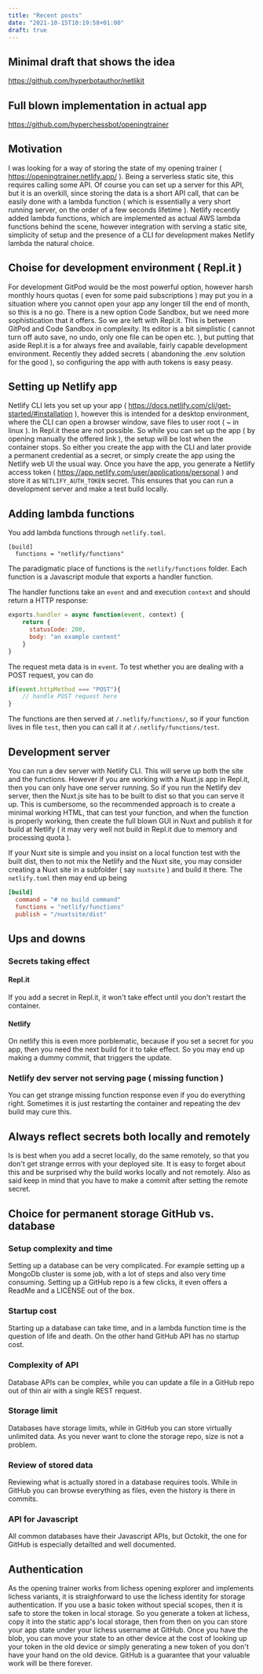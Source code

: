```yaml
---
title: "Recent posts"
date: "2021-10-15T10:19:58+01:00"
draft: true
---
```


## Minimal draft that shows the idea

https://github.com/hyperbotauthor/netlikit

## Full blown implementation in actual app

https://github.com/hyperchessbot/openingtrainer

## Motivation

I was looking for a way of storing the state of my opening trainer ( https://openingtrainer.netlify.app/ ). Being a serverless static site, this requires calling some API. Of course you can set up a server for this API, but it is an overkill, since storing the data is a short API call, that can be easily done with a lambda function ( which is essentially a very short running server, on the order of a few seconds lifetime ). Netlify recently added lambda functions, which are implemented as actual AWS lambda functions behind the scene, however integration with serving a static site, simplicity of setup and the presence of a CLI for development makes Netlify lambda the natural choice.

## Choise for development environment ( Repl.it )

For development GitPod would be the most powerful option, however harsh monthly hours quotas ( even for some paid subscriptions ) may put you in a situation where you cannot open your app any longer till the end of month, so this is a no go. There is a new option Code Sandbox, but we need more sophistication that it offers. So we are left with Repl.it. This is between GitPod and Code Sandbox in complexity. Its editor is a bit simplistic ( cannot turn off auto save, no undo, only one file can be open etc. ), but putting that aside Repl.it is a for always free and available, fairly capable development environment. Recently they added secrets ( abandoning the .env solution for the good ), so configuring the app with auth tokens is easy peasy.

## Setting up Netlify app

Netlify CLI lets you set up your app ( https://docs.netlify.com/cli/get-started/#installation ), however this is intended for a desktop environment, where the CLI can open a browser window, save files to user root ( \~ in linux ). In Repl.it these are not possible. So while you can set up the app ( by opening manually the offered link ), the setup will be lost when the container stops. So either you create the app with the CLI and later provide a permanent credential as a secret, or simply create the app using the Netlify web UI the usual way. Once you have the app, you generate a Netlify access token ( https://app.netlify.com/user/applications/personal ) and store it as `NETLIFY_AUTH_TOKEN` secret. This ensures that you can run a development server and make a test build locally.

## Adding lambda functions

You add lambda functions through `netlify.toml`.

```
[build]
  functions = "netlify/functions"
```

The paradigmatic place of functions is the `netlify/functions` folder. Each function is a Javascript module that exports a handler function.

The handler functions take an `event` and and execution `context` and should return a HTTP response:

```javascript
exports.handler = async function(event, context) {
    return {
      statusCode: 200,
      body: "an example content"
    }
}
```

The request meta data is in `event`. To test whether you are dealing with a POST request, you can do

```javascript
if(event.httpMethod === "POST"){
    // handle POST request here
}
```

The functions are then served at `/.netlify/functions/`, so if your function lives in file `test`, then you can call it at `/.netlify/functions/test`.

## Development server

You can run a dev server with Netlify CLI. This will serve up both the site and the functions. However if you are working with a Nuxt.js app in Repl.it, then you can only have one server running. So if you run the Netlify dev server, then the Nuxt.js site has to be built to dist so that you can serve it up. This is cumbersome, so the recommended approach is to create a minimal working HTML, that can test your function, and when the function is properly working, then create the full blown GUI in Nuxt and publish it for build at Netlify ( it may very well not build in Repl.it due to memory and processing quota ).

If your Nuxt site is simple and you insist on a local function test with the built dist, then to not mix the Netlify and the Nuxt site, you may consider creating a Nuxt site in a subfolder ( say `nuxtsite` ) and build it there. The `netlify.toml` then may end up being

```toml
[build]
  command = "# no build command"
  functions = "netlify/functions"
  publish = "/nuxtsite/dist"
```

## Ups and downs

### Secrets taking effect

#### Repl.it

If you add a secret in Repl.it, it won't take effect until you don't restart the container.

#### Netlify

On netlify this is even more porblematic, because if you set a secret for you app, then you need the next build for it to take effect. So you may end up making a dummy commit, that triggers the update.

### Netlify dev server not serving page ( missing function )

You can get strange missing function response even if you do everything right. Sometimes it is just restarting the container and repeating the dev build may cure this.

## Always reflect secrets both locally and remotely

Is is best when you add a secret locally, do the same remotely, so that you don't get strange errros with your deployed site. It is easy to forget about this and be surprised why the build works locally and not remotely. Also as said keep in mind that you have to make a commit after setting the remote secret.

## Choice for permanent storage GitHub vs. database

### Setup complexity and time

Setting up a database can be very complicated. For example setting up a MongoDb cluster is some job, with a lot of steps and also very time consuming. Setting up a GitHub repo is a few clicks, it even offers a ReadMe and a LICENSE out of the box.

### Startup cost

Starting up a database can take time, and in a lambda function time is the question of life and death. On the other hand GitHub API has no startup cost.

### Complexity of API

Database APIs can be complex, while you can update a file in a GitHub repo out of thin air with a single REST request.

### Storage limit

Databases have storage limits, while in GitHub you can store virtually unlimited data. As you never want to clone the storage repo, size is not a problem.

### Review of stored data

Reviewing what is actually stored in a database requires tools. While in GitHub you can browse everything as files, even the history is there in commits.

### API for Javascript

All common databases have their Javascript APIs, but Octokit, the one for GitHub is especially detailted and well documented.

## Authentication

As the opening trainer works from lichess opening explorer and implements lichess variants, it is straighforward to use the lichess identity for storage authentication. If you use a basic token without special scopes, then it is safe to store the token in local storage. So you generate a token at lichess, copy it into the static app's local storage, then from then on you can store your app state under your lichess username at GitHub. Once you have the blob, you can move your state to an other device at the cost of looking up your token in the old device or simply generating a new token of you don't have your hand on the old device. GitHub is a guarantee that your valuable work will be there forever.
